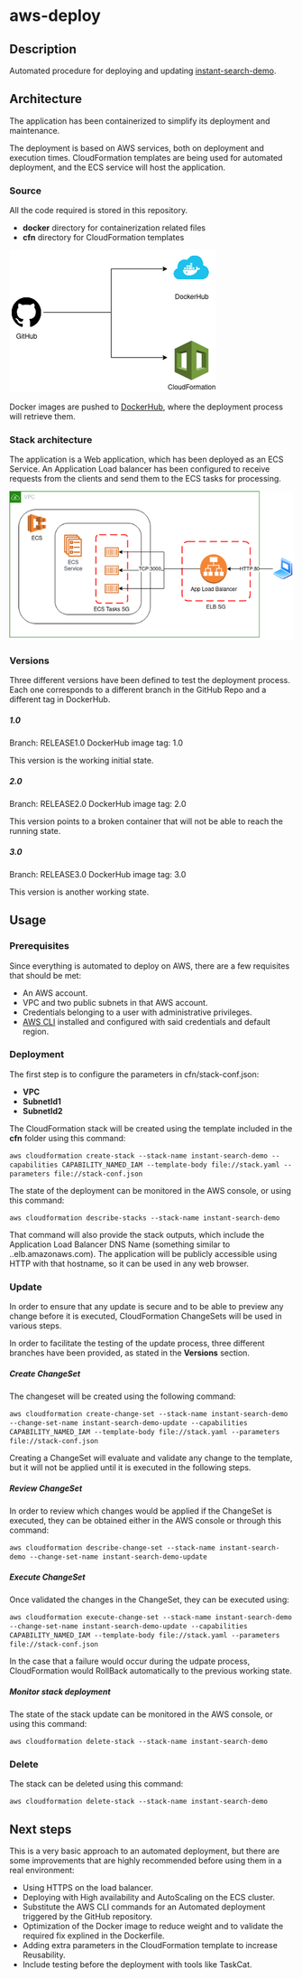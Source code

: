 # aws-deploy

## Description

Automated procedure for deploying and updating [instant-search-demo](https://github.com/algolia/instant-search-demo). 

## Architecture

The application has been containerized to simplify its deployment and maintenance.

The deployment is based on AWS services, both on deployment and execution times. CloudFormation templates are being used for automated deployment, and the ECS service will host the application.

### Source

All the code required is stored in this repository.
- **docker** directory for containerization related files
- **cfn** directory for CloudFormation templates

![sources](/instant-search-demo.sources.png)

Docker images are pushed to [DockerHub](https://hub.docker.com/repository/docker/albocanegra/instant-search-demo), where the deployment process will retrieve them.

### Stack architecture

The application is a Web application, which has been deployed as an ECS Service. An Application Load balancer has been configured to receive requests from the clients and send them to the ECS tasks for processing.

![architecture](/instant-search-demo.arch.png)


### Versions

Three different versions have been defined to test the deployment process. Each one corresponds to a different branch in the GitHub Repo and a different tag in DockerHub.

##### 1.0

Branch: RELEASE1.0
DockerHub image tag: 1.0

This version is the working initial state. 

##### 2.0

Branch: RELEASE2.0
DockerHub image tag: 2.0

This version points to a broken container that will not be able to reach the running state.

##### 3.0

Branch: RELEASE3.0
DockerHub image tag: 3.0

This version is another working state. 

## Usage

### Prerequisites

Since everything is automated to deploy on AWS, there are a few requisites that should be met:
- An AWS account.
- VPC and two public subnets in that AWS account.
- Credentials belonging to a user with administrative privileges.
- [AWS CLI](https://docs.aws.amazon.com/cli/latest/userguide/getting-started-install.html) installed and configured with said credentials and default region.

### Deployment

The first step is to configure the parameters in cfn/stack-conf.json:
- **VPC**
- **SubnetId1**
- **SubnetId2**

The CloudFormation stack will be created using the template included in the **cfn** folder using this command:
```
aws cloudformation create-stack --stack-name instant-search-demo --capabilities CAPABILITY_NAMED_IAM --template-body file://stack.yaml --parameters file://stack-conf.json
```

The state of the deployment can be monitored in the AWS console, or using this command:
```
aws cloudformation describe-stacks --stack-name instant-search-demo
```

That command will also provide the stack outputs, which include the Application Load Balancer DNS Name (something similar to <lb-name>.<region>.elb.amazonaws.com). The application will be publicly accessible using HTTP with that hostname, so it can be used in any web browser.

### Update

In order to ensure that any update is secure and to be able to preview any change before it is executed, CloudFormation ChangeSets will be used in various steps.

In order to facilitate the testing of the update process, three different branches have been provided, as stated in the **Versions** section.

##### Create ChangeSet

The changeset will be created using the following command:
```
aws cloudformation create-change-set --stack-name instant-search-demo --change-set-name instant-search-demo-update --capabilities CAPABILITY_NAMED_IAM --template-body file://stack.yaml --parameters file://stack-conf.json
```

Creating a ChangeSet will evaluate and validate any change to the template, but it will not be applied until it is executed in the following steps. 

##### Review ChangeSet

In order to review which changes would be applied if the ChangeSet is executed, they can be obtained either in the AWS console or through this command:
```
aws cloudformation describe-change-set --stack-name instant-search-demo --change-set-name instant-search-demo-update
```

##### Execute ChangeSet

Once validated the changes in the ChangeSet, they can be executed using:
```
aws cloudformation execute-change-set --stack-name instant-search-demo --change-set-name instant-search-demo-update --capabilities CAPABILITY_NAMED_IAM --template-body file://stack.yaml --parameters file://stack-conf.json
```

In the case that a failure would occur during the udpate process, CloudFormation would RollBack automatically to the previous working state.

##### Monitor stack deployment

The state of the stack update can be monitored in the AWS console, or using this command:
```
aws cloudformation delete-stack --stack-name instant-search-demo
```

### Delete

The stack can be deleted using this command:
```
aws cloudformation delete-stack --stack-name instant-search-demo
```

## Next steps

This is a very basic approach to an automated deployment, but there are some improvements that are highly recommended before using them in a real environment:
- Using HTTPS on the load balancer.
- Deploying with High availability and AutoScaling on the ECS cluster.
- Substitute the AWS CLI commands for an Automated deployment triggered by the GitHub repository.
- Optimization of the Docker image to reduce weight and to validate the required fix explined in the Dockerfile.
- Adding extra parameters in the CloudFormation template to increase Reusability.
- Include testing before the deployment with tools like TaskCat.
